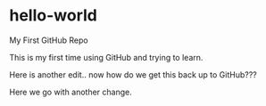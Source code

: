 # hello-world
My First GitHub Repo

This is my first time using GitHub and trying to learn.

 Here is another edit.. now how do we get this back up to GitHub???

 Here we go with another change.
